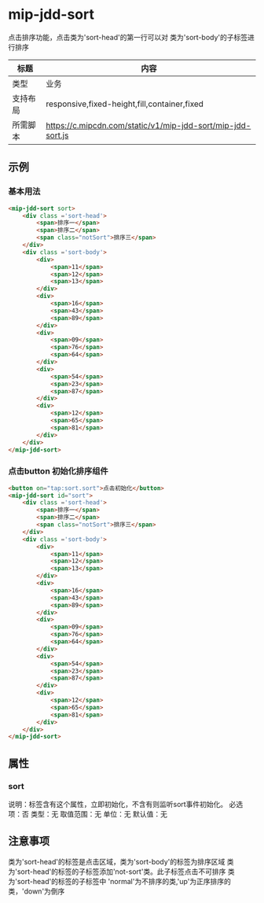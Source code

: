 # mip-jdd-sort

点击排序功能，点击类为'sort-head'的第一行可以对 类为'sort-body'的子标签进行排序

标题|内容
----|----
类型|业务
支持布局|responsive,fixed-height,fill,container,fixed
所需脚本|https://c.mipcdn.com/static/v1/mip-jdd-sort/mip-jdd-sort.js

## 示例

### 基本用法
```html
<mip-jdd-sort sort>
    <div class ='sort-head'>
    	<span>排序一</span>
    	<span>排序二</span>
    	<span class="notSort">排序三</span>
    </div>
    <div class ='sort-body'>
    	<div>
    		<span>11</span>
    		<span>12</span>
    		<span>13</span>
    	</div>
    	<div>
    		<span>16</span>
    		<span>43</span>
    		<span>89</span>
    	</div>
    	<div>
    		<span>09</span>
    		<span>76</span>
    		<span>64</span>
    	</div>
    	<div>
    		<span>54</span>
    		<span>23</span>
    		<span>87</span>
    	</div>
    	<div>
    		<span>12</span>
    		<span>65</span>
    		<span>81</span>
    	</div>
    </div>
</mip-jdd-sort>
```

### 点击button 初始化排序组件
```html
<button on="tap:sort.sort">点击初始化</button>
<mip-jdd-sort id="sort">
    <div class ='sort-head'>
    	<span>排序一</span>
    	<span>排序二</span>
    	<span class="notSort">排序三</span>
    </div>
    <div class ='sort-body'>
    	<div>
    		<span>11</span>
    		<span>12</span>
    		<span>13</span>
    	</div>
    	<div>
    		<span>16</span>
    		<span>43</span>
    		<span>89</span>
    	</div>
    	<div>
    		<span>09</span>
    		<span>76</span>
    		<span>64</span>
    	</div>
    	<div>
    		<span>54</span>
    		<span>23</span>
    		<span>87</span>
    	</div>
    	<div>
    		<span>12</span>
    		<span>65</span>
    		<span>81</span>
    	</div>
    </div>
</mip-jdd-sort>
```

## 属性

### sort

说明：标签含有这个属性，立即初始化，不含有则监听sort事件初始化。
必选项：否
类型：无
取值范围：无
单位：无
默认值：无

## 注意事项

类为'sort-head'的标签是点击区域，类为'sort-body'的标签为排序区域
类为'sort-head'的标签的子标签添加'not-sort'类。此子标签点击不可排序
类为'sort-head'的标签的子标签中
'normal'为不排序的类,'up'为正序排序的类，'down'为倒序
